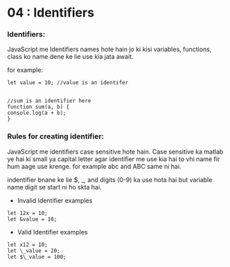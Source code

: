 # 04 : Identifiers

### Identifiers:

JavaScript me Identifiers names hote hain jo ki kisi variables, functions, class ko name dene ke lie use kia jata await.

for example:

```
let value = 10; //value is an identifer


//sum is an identifier here
function sum(a, b) {
console.log(a + b);
}
```

### Rules for creating identifier:

JavaScript me identifiers case sensitive hote hain. Case sensitive ka matlab ye hai ki small ya capital letter agar identifier me use kia hai to vhi name fir hum aage use krenge. for example abc and ABC same ni hai.

indentifier bnane ke lie $, \_, and digits (0-9) ka use hota hai but variable name digit se start ni ho skta hai.

- Invalid Identifier examples

```
let 12x = 10;
let &value = 10;
```

- Valid Identifier examples

```
let x12 = 10;
let \_value = 20;
let $\_value = 100;
```
